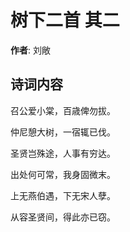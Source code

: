 # 树下二首  其二

**作者**: 刘敞

## 诗词内容

召公爱小棠，百歳俾勿拔。

仲尼憩大树，一宿辄已伐。

圣贤岂殊途，人事有穷达。

出处何可常，我身固微末。

上无燕伯遇，下无宋人孽。

从容圣贤间，得此亦已窃。

